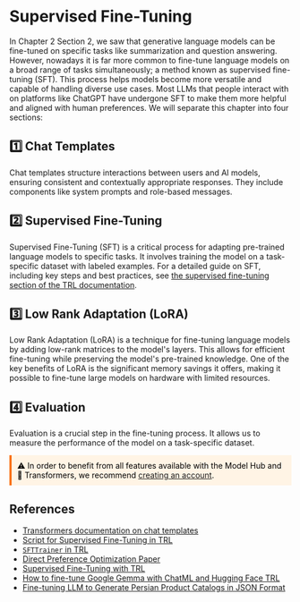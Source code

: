 # Supervised Fine-Tuning

In Chapter 2 Section 2, we saw that generative language models can be fine-tuned on specific tasks like summarization and question answering. However, nowadays it is far more common to fine-tune language models on a broad range of tasks simultaneously; a method known as supervised fine-tuning (SFT). This process helps models become more versatile and capable of handling diverse use cases. Most LLMs that people interact with on platforms like ChatGPT have undergone SFT to make them more helpful and aligned with human preferences. We will separate this chapter into four sections:

## 1️⃣ Chat Templates

Chat templates structure interactions between users and AI models, ensuring consistent and contextually appropriate responses. They include components like system prompts and role-based messages.

## 2️⃣ Supervised Fine-Tuning

Supervised Fine-Tuning (SFT) is a critical process for adapting pre-trained language models to specific tasks. It involves training the model on a task-specific dataset with labeled examples. For a detailed guide on SFT, including key steps and best practices, see [the supervised fine-tuning section of the TRL documentation](https://huggingface.co/docs/trl/en/sft_trainer).

## 3️⃣ Low Rank Adaptation (LoRA)

Low Rank Adaptation (LoRA) is a technique for fine-tuning language models by adding low-rank matrices to the model's layers. This allows for efficient fine-tuning while preserving the model's pre-trained knowledge. One of the key benefits of LoRA is the significant memory savings it offers, making it possible to fine-tune large models on hardware with limited resources.

## 4️⃣ Evaluation

Evaluation is a crucial step in the fine-tuning process. It allows us to measure the performance of the model on a task-specific dataset.

<div style="background-color: #FFF4E5; border-left: 4px solid #F97316; padding: 10px; color: black; max-width: 600px;">
⚠️ In order to benefit from all features available with the Model Hub and 🤗 Transformers, we recommend <a href="https://huggingface.co/join">creating an account</a>.
</div>

## References

- [Transformers documentation on chat templates](https://huggingface.co/docs/transformers/main/en/chat_templating)
- [Script for Supervised Fine-Tuning in TRL](https://github.com/huggingface/trl/blob/main/trl/scripts/sft.py)
- [`SFTTrainer` in TRL](https://huggingface.co/docs/trl/main/en/sft_trainer)
- [Direct Preference Optimization Paper](https://arxiv.org/abs/2305.18290)
- [Supervised Fine-Tuning with TRL](https://huggingface.co/docs/trl/sft_trainer)
- [How to fine-tune Google Gemma with ChatML and Hugging Face TRL](https://github.com/huggingface/alignment-handbook)  
- [Fine-tuning LLM to Generate Persian Product Catalogs in JSON Format](https://huggingface.co/learn/cookbook/en/fine_tuning_llm_to_generate_persian_product_catalogs_in_json_format)

